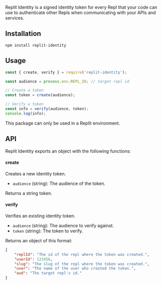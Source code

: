 Replit Identity is a signed identity token for every Repl that your code can use to authenticate other Repls when communicating with your APIs and services.
## Installation
```
npm install replit-identity
```
## Usage
```js
const { create, verify } = require('replit-identity');

const audience = process.env.REPL_ID; // target repl id

// Create a token
const token = create(audience);

// Verify a token
const info = verify(audience, token);
console.log(info);
```
This package can only be used in a Replit environment.
## API
Replit Identity exports an object with the following functions:
#### create
Creates a new identity token.

* `audience` (string): The audience of the token.

Returns a string token.
  
#### verify
Verifies an existing identity token.

* `audience` (string): The audience to verify against.
* `token` (string): The token to verify.

Returns an object of this format:
```json
{
	"replId": "The id of the repl where the token was created.",
	"userId": 123456,
	"slug": "The slug of the repl where the token was created.",
	"user": "The name of the user who created the token.",
	"aud": "The target repl's id."
}
```